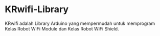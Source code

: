 # KRwifi-Library
KRwifi adalah Library Arduino yang mempermudah untuk memprogram Kelas Robot WiFi Module dan Kelas Robot WiFi Shield.
